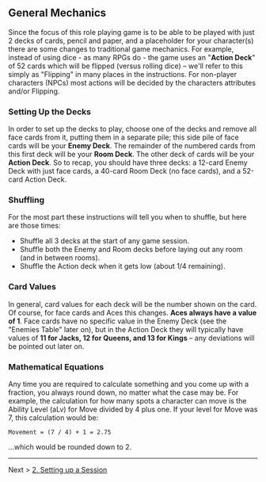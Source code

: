 ## General Mechanics

Since the focus of this role playing game is to be able to be played with just 2 decks of cards, pencil and paper, and a placeholder for your character(s) there are some changes to traditional game mechanics. For example, instead of using dice - as many RPGs do - the game uses an "**Action Deck**" of 52 cards which will be flipped (versus rolling dice) – we'll refer to this simply as "Flipping" in many places in the instructions. For non-player characters (NPCs) most actions will be decided by the characters attributes and/or Flipping.


### Setting Up the Decks

In order to set up the decks to play, choose one of the decks and remove all face cards from it, putting them in a separate pile; this side pile of face cards will be your **Enemy Deck**. The remainder of the numbered cards from this first deck will be your **Room Deck**. The other deck of cards will be your **Action Deck**. So to recap, you should have three decks: a 12-card Enemy Deck with just face cards, a 40-card Room Deck (no face cards), and a 52-card Action Deck.

### Shuffling

For the most part these instructions will tell you when to shuffle, but here are those times:

* Shuffle all 3 decks at the start of any game session.
* Shuffle both the Enemy and Room decks before laying out any room (and in between rooms).
* Shuffle the Action deck when it gets low (about 1/4 remaining).

### Card Values

In general, card values for each deck will be the number shown on the card. Of course, for face cards and Aces this changes. **Aces always have a value of 1**. Face cards have no specific value in the Enemy Deck (see the "Enemies Table" later on), but in the Action Deck they will typically have values of **11 for Jacks, 12 for Queens, and 13 for Kings** – any deviations will be pointed out later on.

### Mathematical Equations

Any time you are required to calculate something and you come up with a fraction, you always round down, no matter what the case may be. For example, the calculation for how many spots a character can move is the Ability Level (aLv) for Move divided by 4 plus one. If your level for Move was 7, this calculation would be:

```Movement = (7 / 4) + 1 = 2.75```

...which would be rounded down to 2.

---

Next > [2. Setting up a Session](03_setting_up_a_session.md)
